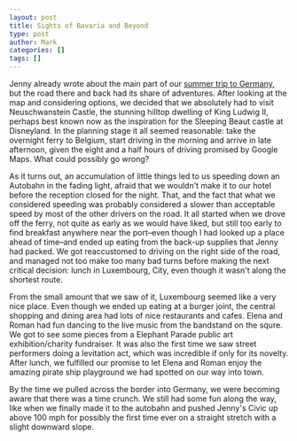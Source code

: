 ```yaml
---
layout: post
title: Sights of Bavaria and Beyond
type: post
author: Mark
categories: []
tags: []
---
```


Jenny already wrote about the main part of our [summer trip to Germany](http://blog.rothlbaby.com/2013/09/27/have-kids-will-travel.html), but the road there and back had its share of adventures.  After looking at the map and considering options, we decided that we absolutely had to visit Neuschwanstein Castle, the stunning hilltop dwelling of King Ludwig II, perhaps best known now as the inspiration for the Sleeping Beaut castle at Disneyland.  In the planning stage it all seemed reasonable: take the overnight ferry to Belgium, start driving in the morning and arrive in late afternoon, given the eight and a half hours of driving promised by Google Maps.  What could possibly go wrong?

As it turns out, an accumulation of little things led to us speeding down an Autobahn in the fading light, afraid that we wouldn't make it to our hotel before the reception closed for the night.  That, and the fact that what we considered speeding was probably considered a slower than acceptable speed by most of the other drivers on the road.  It all started when we drove off the ferry, not quite as early as we would have liked, but still too early to find breakfast anywhere near the port&ndash;even though I had looked up a place ahead of time&ndash;and ended up eating from the back-up supplies that Jenny had packed.  We got reaccustomed to driving on the right side of the road, and managed not too make too many bad turns before making the next critical decision: lunch in Luxembourg, City, even though it wasn't along the shortest route.

From the small amount that we saw of it, Luxembourg seemed like a very nice place.  Even though we ended up eating at a burger joint, the central shopping and dining area had lots of nice restaurants and cafes.  Elena and Roman had fun dancing to the live music from the bandstand on the squre.  We got to see some pieces from a Elephant Parade public art exhibition/charity fundraiser.  It was also the first time we saw street performers doing a levitation act, which was incredible if only for its novelty.  After lunch, we fulfilled our promise to let Elena and Roman enjoy the amazing pirate ship playground we had spotted on our way into town.

By the time we pulled across the border into Germany, we were becoming aware that there was a time crunch.  We still had some fun along the way, like when we finally made it to the autobahn and pushed Jenny's Civic up above 100 mph for possibly the first time ever on a straight stretch with a slight downward slope.  

